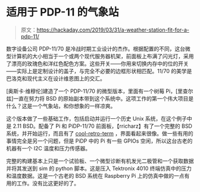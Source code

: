 # 适用于 PDP-11 的气象站

> 原文：<https://hackaday.com/2019/03/31/a-weather-station-fit-for-a-pdp-11/>

数字设备公司 PDP-11/70 是冷战时期工业设计的杰作。根据配置的不同，这台微型计算机的大小相当于一个或两个现代服务器机架，前面板上布满了闪光灯，采用了漂亮的玫瑰色和洋红色配色方案。这些开关——你用来切换内存中的位的开关——实际上是定制设计的盖子，与完全不必要的边框形状相匹配。11/70 的美学是巴洛克和现代主义在设计维恩图上的交汇。

[奥斯卡·维穆伦]建造了一个 PDP-11/70 的微型版本，里面有一个树莓 Pi，[里查尔兹]一直在努力将 BSD 的原始副本带到这个系统中。这项工作的第一个伟大项目是什么？这是一个气象站，和你想象的一样凉爽。

这个版本做了一些基础工作，包括启动并运行一个历史 Unix 系统，在这个例子中是 2.11 BSD。配备了 Pi 和 PiDP-11/70 前面板，【rricharz】有了一个完整的 BSD 系统，并开始运行，而且有了 [cool-retro-term](https://github.com/Swordfish90/cool-retro-term) ，界面看起来很像。做一些有用的事情完全是另一个问题，但是 PiDP 中的 Pi 有一些 GPIOs 空闲，所以这台古老的机器有一个 I2C 温度和压力传感器。

完整的构建基本上只是一个试验板、一个微型诊断有机发光二极管和一个获取数据并将其发送到 sim 的 python 脚本。这是压入 Tektronix 4010 终端仿真中的压力和温度数据。这是一个古老的 BSD 系统在 Raspberry Pi 上的仿真中做的一点有用的工作。没有比这更好的了。